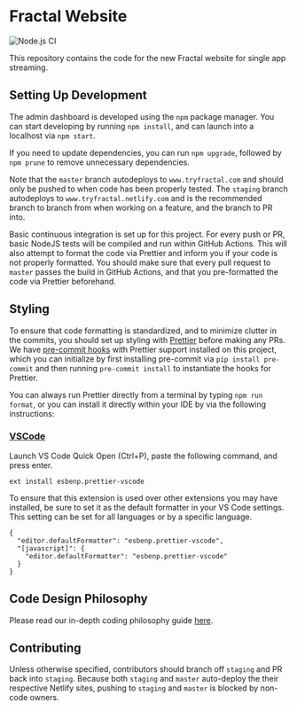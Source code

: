 # Fractal Website

![Node.js CI](https://github.com/fractalcomputers/website/workflows/Node.js%20CI/badge.svg)

This repository contains the code for the new Fractal website for single app streaming.

## Setting Up Development

The admin dashboard is developed using the `npm` package manager. You can start developing by running `npm install`, and can launch into a localhost via `npm start`.

If you need to update dependencies, you can run `npm upgrade`, followed by `npm prune` to remove unnecessary dependencies.

Note that the `master` branch autodeploys to `www.tryfractal.com` and should only be pushed to when code has been properly tested. The `staging` branch autodeploys to `www.tryfractal.netlify.com` and is the recommended branch to branch from when working on a feature, and the branch to PR into.

Basic continuous integration is set up for this project. For every push or PR, basic NodeJS tests will be compiled and run within GitHub Actions. This will also attempt to format the code via Prettier and inform you if your code is not properly formatted. You should make sure that every pull request to `master` passes the build in GitHub Actions, and that you pre-formatted the code via Prettier beforehand.

## Styling

To ensure that code formatting is standardized, and to minimize clutter in the commits, you should set up styling with [Prettier](https://prettier.io/) before making any PRs. We have [pre-commit hooks](https://pre-commit.com/) with Prettier support installed on this project, which you can initialize by first installing pre-commit via `pip install pre-commit` and then running `pre-commit install` to instantiate the hooks for Prettier.

You can always run Prettier directly from a terminal by typing `npm run format`, or you can install it directly within your IDE by via the following instructions:

### [VSCode](https://marketplace.visualstudio.com/items?itemName=esbenp.prettier-vscode)

Launch VS Code Quick Open (Ctrl+P), paste the following command, and press enter.

```
ext install esbenp.prettier-vscode
```

To ensure that this extension is used over other extensions you may have installed, be sure to set it as the default formatter in your VS Code settings. This setting can be set for all languages or by a specific language.

```
{
  "editor.defaultFormatter": "esbenp.prettier-vscode",
  "[javascript]": {
    "editor.defaultFormatter": "esbenp.prettier-vscode"
  }
}
```

## Code Design Philosophy

Please read our in-depth coding philosophy guide [here](https://www.notion.so/fractalcomputers/React-Coding-Philosophy-984288f157fa47f7894c886c6a95e289).

## Contributing

Unless otherwise specified, contributors should branch off `staging` and PR back into `staging`. Because both `staging` and `master` auto-deploy the their respective Netlify sites, pushing to `staging` and `master` is blocked by non-code owners.

